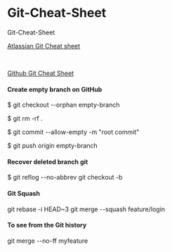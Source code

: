 # Git-Cheat-Sheet
Git-Cheat-Sheet

[Atlassian Git Cheat sheet](SWTM-2088_Atlassian-Git-Cheatsheet.pdf)

<br />

[Github Git Cheat Sheet](github-git-cheat-sheet.pdf)


#### Create empty branch on GitHub

$ git checkout --orphan empty-branch

$ git rm -rf .

$ git commit --allow-empty -m "root commit"

$ git push origin empty-branch


#### Recover deleted branch git

$ git reflog --no-abbrev
git checkout -b <your-branch> <sha>

#### Git Squash
  
git rebase -i HEAD~3
git merge --squash feature/login

  
#### To see from the Git history  
  
git merge --no-ff myfeature
  
  
  
